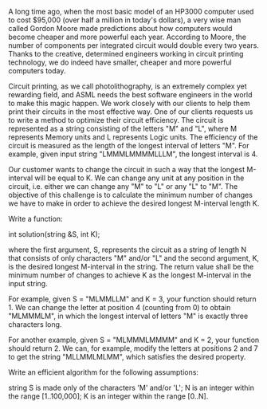 A long time ago, when the most basic model of an HP3000 computer used to cost $95,000 (over half a million in today's dollars), a very wise man called Gordon Moore made predictions about how computers would become cheaper and more powerful each year. According to Moore, the number of components per integrated circuit would double every two years. Thanks to the creative, determined engineers working in circuit printing technology, we do indeed have smaller, cheaper and more powerful computers today.

Circuit printing, as we call photolithography, is an extremely complex yet rewarding field, and ASML needs the best software engineers in the world to make this magic happen. We work closely with our clients to help them print their circuits in the most effective way. One of our clients requests us to write a method to optimize their circuit efficiency. The circuit is represented as a string consisting of the letters "M" and "L", where M represents Memory units and L represents Logic units. The efficiency of the circuit is measured as the length of the longest interval of letters "M". For example, given input string "LMMMLMMMMLLLM", the longest interval is 4.

Our customer wants to change the circuit in such a way that the longest M-interval will be equal to K. We can change any unit at any position in the circuit, i.e. either we can change any "M" to "L" or any "L" to "M". The objective of this challenge is to calculate the minimum number of changes we have to make in order to achieve the desired longest M-interval length K.

Write a function:

int solution(string &S, int K);

where the first argument, S, represents the circuit as a string of length N that consists of only characters "M" and/or "L" and the second argument, K, is the desired longest M-interval in the string. The return value shall be the minimum number of changes to achieve K as the longest M-interval in the input string.

For example, given S = "MLMMLLM" and K = 3, your function should return 1. We can change the letter at position 4 (counting from 0) to obtain "MLMMMLM", in which the longest interval of letters "M" is exactly three characters long.

For another example, given S = "MLMMMLMMMM" and K = 2, your function should return 2. We can, for example, modify the letters at positions 2 and 7 to get the string "MLLMMLMLMM", which satisfies the desired property.

Write an efficient algorithm for the following assumptions:

string S is made only of the characters 'M' and/or 'L';
N is an integer within the range [1..100,000];
K is an integer within the range [0..N].
